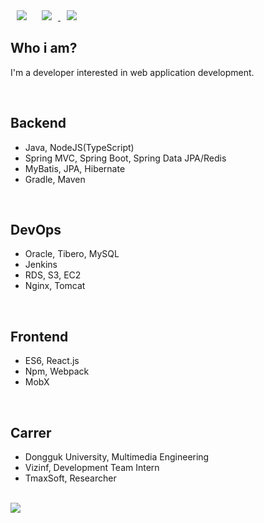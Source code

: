 <div>
    <img 
        src="https://hits.seeyoufarm.com/api/count/incr/badge.svg?url=https%3A%2F%2Fgithub.com%2Fli935"
        style="height : auto; margin-left : 10px; margin-right : 10px;"/>
    <a href="https://www.notion.so/jamesdonghyunkim/_DonghyunKim-bcc26f23239540a9b495996b55467e9f">
    <img 
        src="http://img.shields.io/badge/-Notion-black?style=flat&logo=Notion&link=https://www.notion.so/jamesdonghyunkim/_DonghyunKim-bcc26f23239540a9b495996b55467e9f"
        style="height : auto; margin-left : 10px; margin-right : 10px;"/>
</a>
    <a href="https://instagram.com/">
    <img 
        src="http://img.shields.io/badge/-Instagram-black?style=flat&logo=Instagram&link=https://instagram.com/"
        style="height : auto; margin-left : 10px; margin-right : 10px;"/>
</a>
</div>

## Who i am?

I'm a developer interested in web application development.

<br>

## Backend

- Java, NodeJS(TypeScript)
- Spring MVC, Spring Boot, Spring Data JPA/Redis
- MyBatis, JPA, Hibernate
- Gradle, Maven

<br>

## DevOps

- Oracle, Tibero, MySQL
- Jenkins
- RDS, S3, EC2
- Nginx, Tomcat

<br>

## Frontend

- ES6, React.js
- Npm, Webpack
- MobX

<br>

## Carrer

- Dongguk University, Multimedia Engineering
- Vizinf, Development Team Intern
- TmaxSoft, Researcher

<br>
<img align='center' src="http://mazassumnida.wtf/api/v2/generate_badge?boj=kim_dh93" href="www.naver.com">
